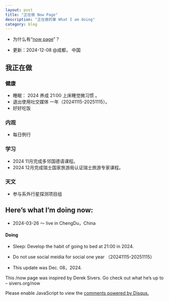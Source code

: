 ```yaml
---
layout: post
title: "正在做 Now Page"
description: "正在做的事 What I am doing"
category: blog
---
```



- 为什么有“[now page](http://nownownow.com/about)”？


- 更新：2024-12-08 @成都， 中国


## 我正在做

### 健康
- 睡眠：  2024 养成 21:00 上床睡觉微习惯 。
- 退出使用社交媒体 一年（20241115-20251115）。
- 好好吃饭

### 内观
- 每日例行

### 学习
- 2024 11月完成多邻国德语课程。
- 2024 12月完成瑞士国家旅游局认证瑞士旅游专家课程。

### 天文
- 参与系外行星探测项目组
  











## Here’s what I’m doing now:


- 2024-03-26 ～     live in ChengDu，China
 
#### Doing

- Sleep: Develop the habit of going to bed at 21:00 in 2024.
- Do not use social meidia for social one year （20241115-20251115）




  
- This update was Dec. 08，2024.

This /now page was inspired by Derek Sivers. Go check out what he’s up to – sivers.org/now 


<div id="disqus_thread"></div>
<script>

/**
*  RECOMMENDED CONFIGURATION VARIABLES: EDIT AND UNCOMMENT THE SECTION BELOW TO INSERT DYNAMIC VALUES FROM YOUR PLATFORM OR CMS.
*  LEARN WHY DEFINING THESE VARIABLES IS IMPORTANT: https://disqus.com/admin/universalcode/#configuration-variables*/
/*
var disqus_config = function () {
this.page.url = https://violettianjie.github.io;  // Replace PAGE_URL with your page's canonical URL variable
this.page.identifier = https://violettianjie.github.io; // Replace PAGE_IDENTIFIER with your page's unique identifier variable
};
*/
(function() { // DON'T EDIT BELOW THIS LINE
var d = document, s = d.createElement('script');
s.src = 'https://https-violettianjie-github-io-1.disqus.com/embed.js';
s.setAttribute('data-timestamp', +new Date());
(d.head || d.body).appendChild(s);
})();
</script>
<noscript>Please enable JavaScript to view the <a href="https://disqus.com/?ref_noscript">comments powered by Disqus.</a></noscript>


